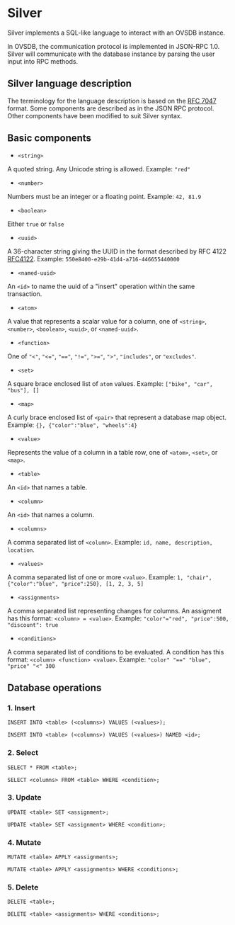 # Silver

Silver implements a SQL-like language to interact with an OVSDB instance.

In OVSDB, the communication protocol is implemented in JSON-RPC 1.0. Silver will communicate with the database instance by parsing the user input into RPC methods.

## Silver language description
The terminology for the language description is based on the [RFC 7047](https://tools.ietf.org/html/rfc7047) format. Some components are described as in the JSON RPC protocol. Other components have been modified to suit Silver syntax.
## Basic components
+ `<string>`

A quoted string.  Any Unicode string is allowed. Example: `"red"`

+ `<number>`

Numbers must be an integer or a floating point. Example: `42, 81.9`

+ `<boolean>`

Either `true` or `false`

+ `<uuid>`

A 36-character string giving the UUID in the format described by RFC 4122 [RFC4122](https://tools.ietf.org/html/rfc4122). Example: `550e8400-e29b-41d4-a716-446655440000`

+ `<named-uuid>`

An `<id>` to name the uuid of a "insert" operation within the same transaction. 

+ `<atom>`

A value that represents a scalar value for a column, one of `<string>`, `<number>`, `<boolean>`, `<uuid>`, or `<named-uuid>`.
+ `<function>`

One of `"<"`, `"<="`, `"=="`, `"!="`, `">="`, `">"`, `"includes"`, or `"excludes"`.

+ `<set>`

A square brace enclosed list of `atom` values. Example: `["bike", "car", "bus"], []`

+ `<map>`

A curly brace enclosed list of `<pair>` that represent a database map object. Example: `{}, {"color":"blue", "wheels":4}`

+ `<value>`

Represents the value of a column in a table row, one of `<atom>`, `<set>`, or `<map>`.

+ `<table>`

An `<id>` that names a table.

+ `<column>`

An `<id>` that names a column.

+ `<columns>`

A comma separated list of `<column>`. Example: `id, name, description, location`.

+ `<values>`

A comma separated list of one or more `<value>`. Example: `1, "chair", {"color":"blue", "price":250}, [1, 2, 3, 5]`

+ `<assignments>`

A comma separated list representing changes for columns. An assigment has this format: `<column> = <value>`. Example: `"color"="red", "price":500, "discount": true`

+ `<conditions>`

A comma separated list of conditions to be evaluated. A condition has this format: `<column> <function> <value>`. Example: `"color" "==" "blue", "price" "<" 300`

## Database operations
### 1. Insert
```
INSERT INTO <table> (<columns>) VALUES (<values>);
```

```
INSERT INTO <table> (<columns>) VALUES (<values>) NAMED <id>;
```

### 2. Select
```
SELECT * FROM <table>;
```
```
SELECT <columns> FROM <table> WHERE <condition>;
```

### 3. Update
```
UPDATE <table> SET <assignment>;
```
```
UPDATE <table> SET <assignment> WHERE <condition>;
```

### 4. Mutate
```
MUTATE <table> APPLY <assignments>;
```
```
MUTATE <table> APPLY <assignments> WHERE <conditions>;
```

### 5. Delete
```
DELETE <table>;
```
```
DELETE <table> <assignments> WHERE <conditions>;
```
